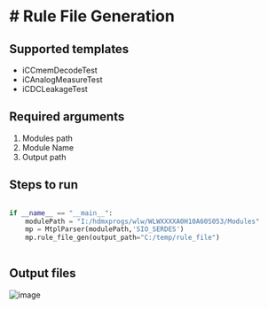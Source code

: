 # # Rule File Generation

## Supported templates
* iCCmemDecodeTest
* iCAnalogMeasureTest
* iCDCLeakageTest

## Required arguments
1. Modules path
2. Module Name
3. Output path

## Steps to run
```python

if __name__ == "__main__":
    modulePath = "I:/hdmxprogs/wlw/WLWXXXXA0H10A60S053/Modules"
    mp = MtplParser(modulePath,'SIO_SERDES')
    mp.rule_file_gen(output_path="C:/temp/rule_file")
  
```

## Output files

![image](https://user-images.githubusercontent.com/102200730/210474369-f10c894d-cc72-47e6-9468-4c4f0d92a38d.png)

